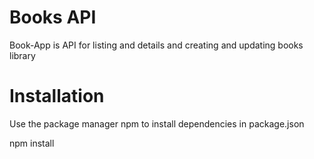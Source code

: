 # Books API
Book-App is API for listing and details and creating and updating books library
# Installation
Use the package manager npm to install dependencies in package.json

npm install

